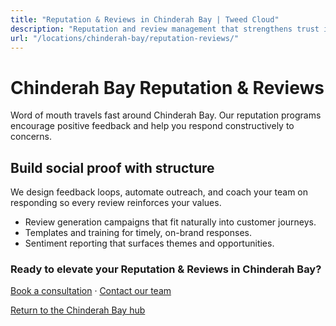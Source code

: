 ```yaml
---
title: "Reputation & Reviews in Chinderah Bay | Tweed Cloud"
description: "Reputation and review management that strengthens trust in Chinderah Bay."
url: "/locations/chinderah-bay/reputation-reviews/"
---
```


# Chinderah Bay Reputation & Reviews

Word of mouth travels fast around Chinderah Bay. Our reputation programs encourage positive feedback and help you respond constructively to concerns.

## Build social proof with structure

We design feedback loops, automate outreach, and coach your team on responding so every review reinforces your values.

- Review generation campaigns that fit naturally into customer journeys.
- Templates and training for timely, on-brand responses.
- Sentiment reporting that surfaces themes and opportunities.

### Ready to elevate your Reputation & Reviews in Chinderah Bay?

[Book a consultation](/consultation/) · [Contact our team](/contact/)

[Return to the Chinderah Bay hub](/locations/chinderah-bay/)

